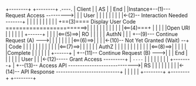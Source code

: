 +--------+                                  +--------+          .----.
| Client |                                  |   AS   |         | End  |
|Instance+--(1)--- Request Access --------->|        |         | User |
|        |                                  |        |         |      |
|        |<-(2)-- Interaction Needed -------+        |         |      |
|        |                                  |        |         |      |
|        +==(3)==== Display User Code ========================>|      |
|        |                                  |        |         |      |
|        |                                  |        |<==(4)===+      |
|        |                                  |        |Open URI |      |
|        |                                  |        |         +------+
|        |                                  |        |<==(5)==>|  RO  |
|        |                                  |        |  AuthN  |      |
|        +--(9)--- Continue Request (A) --->|        |         |      |
|        |                                  |        |<==(6)==>|      |
|        |<-(10)-- Not Yet Granted (Wait) --+        |  Code   |      |
|        |                                  |        |         |      |
|        |                                  |        |<==(7)==>|      |
|        |                                  |        |  AuthZ  |      |
|        |                                  |        |         |      |
|        |                                  |        |<==(8)==>|      |
|        |                                  |        |Complete |      |
|        |                                  |        |         +------+
|        +--(11)-- Continue Request (B) --->|        |         | End  |
|        |                                  |        |         | User |
|        |<-(12)----- Grant Access ---------+        |          `----`
|        |                                  |        |
|        |                                  |        |     +--------+
|        +--(13)-- Access API ---------------------------->|   RS   |
|        |                                  |        |     |        |
|        |<-(14)-- API Response ---------------------------+        |
|        |                                  |        |     +--------+
+--------+                                  +--------+
